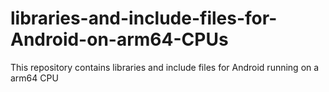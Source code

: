 # libraries-and-include-files-for-Android-on-arm64-CPUs
This repository contains libraries and include files for Android running on a arm64 CPU
